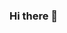 ### Hi there 👋

<!--
**susannovalinski/susannovalinski** is a ✨ _special_ ✨ repository because its `README.md` (this file) appears on your GitHub profile.

Here are some ideas to get you started:

- 🔭 I’m currently working on Dentistry diagnosis, implants and manage of pain. Also improving my profesional platforms.
In Speak in Steps I am in charge of e-learning: creating platforms to improve the learning experience of spanish and english learners. 
- 🌱 I’m currently learning programming in Coder House and developing my dentistry platforms.
- 👯 I’m looking to collaborate on health and language projects.
- 🤔 I’m looking for help with programming.
- 💬 Ask me about dentistry issues and e-learning.
- 📫 How to reach me: Dentistry @snovalinski Languages @speakinsteps
- 😄 Pronouns: ...
- ⚡ Fun fact: I love adventures you can check out my bicycle profile @vanenbicix2
Get to know some nice things you can do if you live in Montevideo or come to visit.
Contact us and we can go out for a bicycle ride. 
-->
